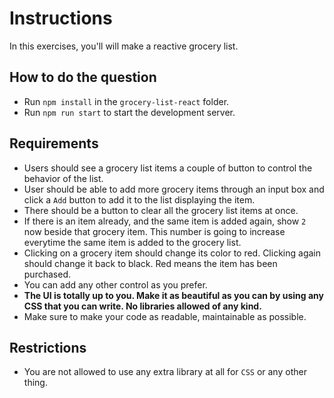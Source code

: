 # Instructions

In this exercises, you'll will make a reactive grocery list.

## How to do the question

- Run `npm install` in the `grocery-list-react` folder.
- Run `npm run start` to start the development server.

## Requirements

- Users should see a grocery list items a couple of button to control the behavior of the list.
- User should be able to add more grocery items through an input box and click a `Add` button to add it to the list displaying the item.
- There should be a button to clear all the grocery list items at once.
- If there is an item already, and the same item is added again, show `2` now beside that grocery item. This number is going to increase everytime the same item is added to the grocery list.
- Clicking on a grocery item should change its color to red. Clicking again should change
  it back to black. Red means the item has been purchased.
- You can add any other control as you prefer.
- **The UI is totally up to you. Make it as beautiful as you can by using any CSS that you can write. No libraries allowed of any kind.**
- Make sure to make your code as readable, maintainable as possible.

## Restrictions

- You are not allowed to use any extra library at all for `CSS` or any other thing.
